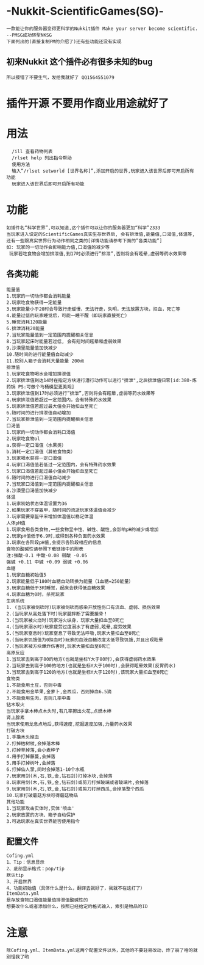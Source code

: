 # -Nukkit-ScientificGames(SG)-
    一款能让你的服务器变得更科学的Nukkit插件 Make your server become scientific.
    --PMSG成功转型NKSG
    下面列出的(直接复制PM的介绍了)还有些功能还没有实现

  ## 初来Nukkit 这个插件必有很多未知的bug
    所以报错了不要生气，发给我就好了 QQ1564551079

  # 插件开源 不要用作商业用途就好了 


  # 用法
      /ill 查看药物列表
      /rlset help 列出指令帮助
      使用方法
      输入“/rlset setworld [世界名称]”,添加开启的世界,玩家进入该世界后即可开启所有功能
      玩家进入该世界后即可开启所有功能

  # 功能

    如插件名“科学世界”,可以知道,这个插件可以让你的服务器更加“科学”2333
    当玩家进入设定的ScientificGames真实生存世界后, 会有排泄值,能量值,口渴值,体温等,
    还有一些跟真实世界行为动作相同之类的[详情功能请参考下面的”各类功能”]
    如: 玩家的一切动作会影响能力值,口渴值的减少等
     玩家若吃食物会增加排泄值,到17时必须进行”排泄”,否则将会有眩晕,虚弱等药水效果等


## 各类功能
    能量值
    1.玩家的一切动作都会消耗能量
    2.玩家吃食物获得一定能量
    3.玩家能量小于20时会导致行走缓慢，无法行走，失明，无法放置方块，扣血，死亡等
    4.能量过低的玩家睡觉后，可能一睡不醒（即玩家直接死亡）
    5.睡觉消耗120能量
    6.排泄消耗20能量
    7.当玩家能量值到一定范围内提醒相关信息
    8.当玩家起床时能量若过低, 会有短时间眩晕和虚弱效果
    9.沙漠里能量值加快减少
    10.随时间的进行能量值自动减少
    11.挖别人箱子会消耗大量能量 200点
    排泄值
    1.玩家吃食物喝水会增加排泄值
    2.玩家排泄值到达14时在指定方块进行潜行动作可以进行"排泄",之后排泄值归零[id:380-炼药锅 PS:可做个马桶模型更美观]
    3.玩家排泄值到17时必须进行”排泄”,否则将会有眩晕,虚弱等药水效果等
    4.玩家排泄值若超过一定范围内，会有特殊药水效果
    5.玩家排泄值若超过最大值会开始扣血至死亡
    6.随时间的进行排泄值自动增加
    7.当玩家排泄值到一定范围内提醒相关信息
    口渴值
    1.玩家的一切动作都会消耗口渴值
    2.玩家吃食物ol
    a.获得一定口渴值（水果类）
    b.消耗一定口渴值（其他食物类）
    3.玩家喝水获得一定口渴值
    4.玩家口渴值值若低过一定范围内，会有特殊药水效果
    5.玩家口渴值若超过最小值会开始扣血至死亡
    6.随时间的进行口渴值自动减少
    7.当玩家口渴值到一定范围内提醒相关信息
    8.沙漠里口渴值加快减少
    体温
    1.玩家初始状态体温设置为36
    2.如果玩家不穿盔甲，随时间的流逝玩家体温值会减少
    3.玩家需要穿盔甲来增加体温值以稳定体温
    人体pH值
    1.玩家食用各类食物,一些食物显中性、碱性、酸性,会影响pH的减少或增加
    2.玩家pH值低于6.9时,或得到各种负面药水效果
    3.玩家在各阶段pH值,会提示各阶段相应的信息
    食物的酸碱性请参照下载链接中的附表
    注:强酸-0.1 中酸-0.08 弱酸 -0.05
    强碱 +0.11 中碱 +0.09 弱碱 +0.06
    血糖
    1.玩家血糖初始值5
    2.玩家能量低于180时血糖自动转换为能量（1血糖=250能量）
    3.玩家血糖低于3时睡觉，起床会获得低血糖效果
    4.玩家血糖为0时，杀死玩家
    生病系统
    1. (当玩家被剑砍时)玩家被剑砍而感染开放性伤口有流血、虚弱、损伤效果
    2.(当玩家从高处落下时)玩家腿摔断了需要接骨！
    3.(当玩家被火烧时)玩家浴火纵身，玩家大量扣血至0死亡
    4.(当玩家溺水时)玩家疲劳过度溺水了有虚弱,眩晕,疲劳效果
    5.(当玩家窒息时)玩家窒息了导致无法呼吸,玩家大量扣血至0死亡
    6.(当玩家饥饿值为0扣血时)玩家的血液血糖浓度太低导致饥饿,并且出现眩晕
    7.(当玩家被方块爆炸伤害时,玩家大量扣血至0死亡
    高原反应
    1.当玩家去到高于80的地方(也就是坐标Y大于80时),会获得虚弱药水效果
    2.当玩家去到高于100的地方(也就是坐标Y大于100时),会获得眩晕效果(反胃药水)
    3.当玩家去到高于120的地方(也就是坐标Y大于120时),该玩家大量扣血至0死亡
    食物类
    1.不能食用土豆，否则中毒
    2.不能食用金苹果,金萝卜,金西瓜，否则掉血6.5滴
    3.不能食用生肉，否则几率中毒
    钻木取火
    当玩家手拿木棒点木头时,有几率擦出火花,点燃木棒
    肾上腺素
    当玩家使用龙息点地后,获得速度,挖掘速度加强,力量药水效果
    打破方块
    1.手撸木头掉血
    2.打掉枯树枝,会掉落木棒
    3.打掉草掉落,会小麦种子
    4.用手打掉藤蔓,会掉落
    5.用手打掉树叶,会掉落
    6.打掉仙人掌,同时会掉落1-10个水瓶
    7.玩家用剑(木,石,铁,金,钻石剑)打掉冰块,会掉落
    8.玩家用剑(木,石,铁,金,钻石剑)或剪刀打掉玻璃或者玻璃片,会掉落
    9.玩家用剑(木,石,铁,金,钻石剑)或剪刀打掉西瓜,会掉落整个西瓜
    10.玩家打破蘑菇方块可得蘑菇物品
    其他功能
    1.当玩家攻击实体时,实体'喷血'
    2.玩家放置的方块、箱子自动保护
    3.可选玩家在真实世界能否使用指令





## 配置文件
    Cofing.yml
    1、Tip：信息显示
    2、底部显示格式：pop/tip
    默认tip
    3、开启世界
    4、功能初始值（具体什么是什么，翻译去就好了，我就不在这打了）
    ItemData.yml
    是存放食物口渴值能量值排泄值酸碱性的
    想要改什么或者添加什么，按照已经给定的格式输入，索引是物品的ID
# 注意
    除Cofing.yml、ItemData.yml这两个配置文件以外，其他的不要轻易改动，炸了崩了啥的就别怪我了哟
